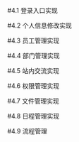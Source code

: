 #4.1 登录入口实现

#4.2 个人信息修改实现

#4.3 员工管理实现

#4.4 部门管理实现

#4.5 站内交流实现

#4.6 权限管理实现

#4.7 文件管理实现

#4.8 日程管理实现

#4.9 流程管理
